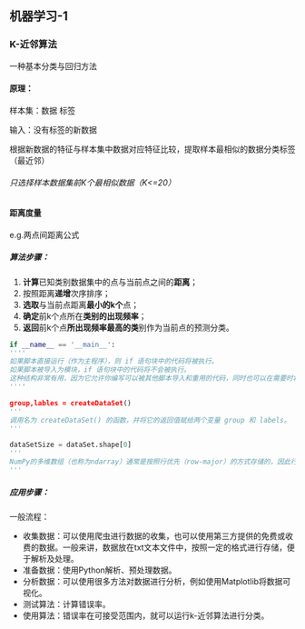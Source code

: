 ## 机器学习-1

### K-近邻算法

一种基本分类与回归方法

#### 原理：

样本集：数据 标签

输入：没有标签的新数据

根据新数据的特征与样本集中数据对应特征比较，提取样本最相似的数据分类标签（最近邻）

###### 只选择样本数据集前K个最相似数据（K<=20）

#### 距离度量

e.g.两点间距离公式

##### 算法步骤：

1. **计算**已知类别数据集中的点与当前点之间的**距离**；
2. 按照距离**递增**次序排序；
3. **选取**与当前点距离**最小的k个**点；
4. **确定**前k个点所在**类别的出现频率**；
5. **返回**前k个点**所出现频率最高的类**别作为当前点的预测分类。

```python
if __name__ == '__main__':
''''
如果脚本直接运行（作为主程序），则 if 语句块中的代码将被执行。
如果脚本被导入为模块，if 语句块中的代码将不会被执行。
这种结构非常有用，因为它允许你编写可以被其他脚本导入和重用的代码，同时也可以在需要时将脚本作为独立的程序运行。这是Python模块化编程的一部分，使你能够更好地组织和重用代码。
''''

group,lables = createDataSet()
'''
调用名为 createDataSet() 的函数，并将它的返回值赋给两个变量 group 和 labels。
'''

dataSetSize = dataSet.shape[0]
'''
NumPy的多维数组（也称为ndarray）通常是按照行优先（row-major）的方式存储的，因此行数是数组的第一个维度，列数是数组的第二个维度，以此类推
'''
```



##### 应用步骤：

一般流程：

- 收集数据：可以使用爬虫进行数据的收集，也可以使用第三方提供的免费或收费的数据。一般来讲，数据放在txt文本文件中，按照一定的格式进行存储，便于解析及处理。
- 准备数据：使用Python解析、预处理数据。
- 分析数据：可以使用很多方法对数据进行分析，例如使用Matplotlib将数据可视化。
- 测试算法：计算错误率。
- 使用算法：错误率在可接受范围内，就可以运行k-近邻算法进行分类。